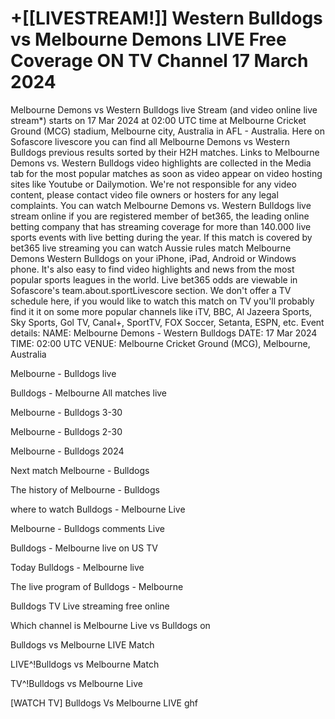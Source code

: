 <h1>+[[LIVESTREAM!]] Western Bulldogs vs Melbourne Demons LIVE Free Coverage ON TV Channel 17 March 2024</h1>
Melbourne Demons vs Western Bulldogs live Stream (and video online live stream*) starts on 17 Mar 2024 at 02:00 UTC time at Melbourne Cricket Ground (MCG) stadium, Melbourne city, Australia in AFL - Australia. Here on Sofascore livescore you can find all Melbourne Demons vs Western Bulldogs previous results sorted by their H2H matches. Links to Melbourne Demons vs. Western Bulldogs video highlights are collected in the Media tab for the most popular matches as soon as video appear on video hosting sites like Youtube or Dailymotion. We're not responsible for any video content, please contact video file owners or hosters for any legal complaints.
You can watch Melbourne Demons vs. Western Bulldogs live stream online if you are registered member of bet365, the leading online betting company that has streaming coverage for more than 140.000 live sports events with live betting during the year. If this match is covered by bet365 live streaming you can watch Aussie rules match Melbourne Demons Western Bulldogs on your iPhone, iPad, Android or Windows phone. It's also easy to find video highlights and news from the most popular sports leagues in the world. Live bet365 odds are viewable in Sofascore's team.about.sportLivescore section. We don't offer a TV schedule here, if you would like to watch this match on TV you'll probably find it it on some more popular channels like iTV, BBC, Al Jazeera Sports, Sky Sports, Gol TV, Canal+, SportTV, FOX Soccer, Setanta, ESPN, etc.
Event details:
NAME: Melbourne Demons - Western Bulldogs
DATE: 17 Mar 2024
TIME: 02:00 UTC
VENUE: Melbourne Cricket Ground (MCG), Melbourne, Australia

Melbourne - Bulldogs live

Bulldogs - Melbourne All matches live

Melbourne - Bulldogs 3-30

Melbourne - Bulldogs 2-30

Melbourne - Bulldogs 2024

Next match Melbourne - Bulldogs

The history of Melbourne - Bulldogs

where to watch Bulldogs - Melbourne Live

Melbourne - Bulldogs comments Live

Bulldogs - Melbourne live on US TV

Today Bulldogs - Melbourne live

The live program of Bulldogs - Melbourne

Bulldogs TV Live streaming free online

Which channel is Melbourne Live vs Bulldogs on

Bulldogs vs Melbourne LIVE Match

LIVE^!Bulldogs vs Melbourne Match

TV^!Bulldogs vs Melbourne Live

[WATCH TV] Bulldogs Vs Melbourne LIVE ghf
